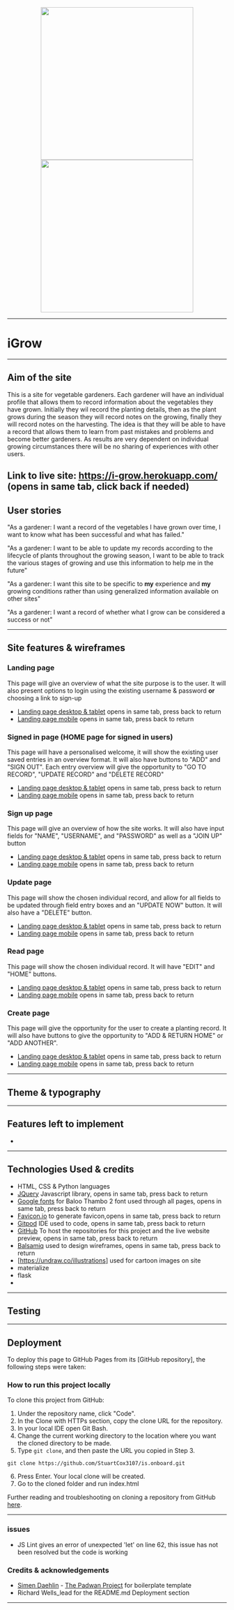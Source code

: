 <div align="center">
<img src="assets/images/multidevicemockup.png" width="350">
</div>

<div align="center">
<img src="" height="350" width="350">
</div>

---

# iGrow

---

## Aim of the site

This is a site for vegetable gardeners. Each gardener will have an individual profile that allows them 
to record information about the vegetables they have grown. Initially they wil record the planting details, 
then as the plant grows during the season they will record notes on the growing, finally they will record 
notes on the harvesting. The idea is that they will be able to have a record that allows them to learn from past 
mistakes and problems and become better gardeners. As results are very dependent on individual growing circumstances 
there will be no sharing of experiences with other users.

**Link to live site:** https://i-grow.herokuapp.com/ (opens in same tab, click back if needed)
---

## User stories

"As a gardener: I want a record of the vegetables I have grown over time, I want to know what has been successful and what has failed."

"As a gardener: I want to be able to update my records according to the lifecycle of plants throughout the growing season, I want to be able 
to track the various stages of growing and use this information to help me  in the future"

"As a gardener: I want this site to be specific to **my** experience and **my** growing conditions rather than using generalized information 
available on other sites"

"As a gardener: I want a record of whether what I grow can be considered a success or not"

---

## Site features & wireframes

### Landing page

This page will give an overview of what the site purpose is to the user. It will also present options to login using 
the existing username & password **or** choosing a link to sign-up

- [Landing page desktop & tablet](wireframes/P1landingdesktoptablet.png) opens in same tab, press back to return
- [Landing page mobile](wireframes/P1landingmobile.png) opens in same tab, press back to return

### Signed in page (HOME page for signed in users)

This page will have a personalised welcome, it will show the existing user saved entries in an overview format. It will also 
have buttons to "ADD" and "SIGN OUT". Each entry overview will give the opportunity to "GO TO RECORD", "UPDATE RECORD" and "DELETE RECORD"

- [Landing page desktop & tablet](wireframes/P2signedindesktoptablet.png) opens in same tab, press back to return
- [Landing page mobile](wireframes/P1signedinmobile.png) opens in same tab, press back to return

### Sign up page

This page will give an overview of how the site works. It will also have input fields for "NAME", "USERNAME", and "PASSWORD" as well as a 
"JOIN UP" button

- [Landing page desktop & tablet](wireframes/P3signupdesktoptablet.png) opens in same tab, press back to return
- [Landing page mobile](wireframes/P3signupmobile.png) opens in same tab, press back to return

### Update page

This page will show the chosen individual record, and allow for all fields to be updated through field entry boxes and an "UPDATE NOW" button. 
It will also have a "DELETE" button.


- [Landing page desktop & tablet](wireframes/P4updatedesktoptablet.png) opens in same tab, press back to return
- [Landing page mobile](wireframes/P4updatemobile.png) opens in same tab, press back to return

### Read page

This page will show the chosen individual record. It will have "EDIT" and "HOME" buttons.


- [Landing page desktop & tablet](wireframes/P5readdesktoptablet.png) opens in same tab, press back to return
- [Landing page mobile](wireframes/P5readmobile.png) opens in same tab, press back to return

### Create page

This page will give the opportunity for the user to create a planting record. It will also have buttons to give the opportunity 
to "ADD & RETURN HOME" or "ADD ANOTHER".


- [Landing page desktop & tablet](wireframes/P6createdesktoptablet.png) opens in same tab, press back to return
- [Landing page mobile](wireframes/P6createmobile.png) opens in same tab, press back to return

---

## Theme & typography



---

## Features left to implement

- 

---

## Technologies Used & credits

- HTML, CSS & Python languages
- [JQuery](https://jquery.com) Javascript library, opens in same tab, press back to return
- [Google fonts](https://fonts.google.com/) for Baloo Thambo 2 font used through all pages, opens in same tab, press back to return
- [Favicon.io](https://favicon.io/) to generate favicon,opens in same tab, press back to return
- [Gitpod](https://www.gitpod.io/)  IDE used to code, opens in same tab, press back to return
- [GitHub](https://github.com/)  To host the repositories for this project and the live website preview, opens in same tab, press back to return
- [Balsamiq](https://balsamiq.com/)  used to design wireframes, opens in same tab, press back to return
- [https://undraw.co/illustrations]  used for cartoon images on site
- materialize
- flask
- 

---

## Testing



---

## Deployment

To deploy this page to GitHub Pages from its [GitHub repository], the following steps were taken: 


 

### How to run this project locally

To clone this project from GitHub:

1. Under the repository name, click "Code".
2. In the Clone with HTTPs section, copy the clone URL for the repository. 
3. In your local IDE open Git Bash.
4. Change the current working directory to the location where you want the cloned directory to be made.
5. Type ```git clone```, and then paste the URL you copied in Step 3.
```console
git clone https://github.com/StuartCox3107/is.onboard.git
```
6. Press Enter. Your local clone will be created.
7. Go to the cloned folder and run index.html

Further reading and troubleshooting on cloning a repository from GitHub [here](https://help.github.com/en/articles/cloning-a-repository).

---

### issues

- JS Lint gives an error of unexpected 'let' on line 62, this issue has not been resolved but the code is working

### Credits & acknowledgements

- [Simen Daehlin](https://github.com/Eventyret) - [The Padwan Project](https://github.com/Eventyret/Padawan) for boilerplate template
- Richard Wells_lead for the README.md Deployment section

---
